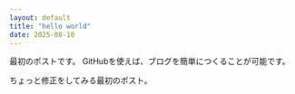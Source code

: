 ```yaml
---
layout: default
title: "hello world"
date: 2025-08-10
---
```


最初のポストです。
GitHubを使えば、ブログを簡単につくることが可能です。

ちょっと修正をしてみる最初のポスト。

